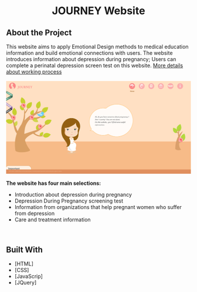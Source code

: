 
<h1 align="center" id="top">JOURNEY Website</h1>

## About the Project
This website aims to apply Emotional Design methods to medical education information and build emotional connections with users. The website introduces information about depression during pregnancy; Users can complete a perinatal depression screen test on this website. 
<a href="https://www.jlcodefun.com/jourey">More details about working process</a>
<br/>
<br/>
![](journey.jpg)

**The website has four main selections:**

<ul>
<li>Introduction about depression during pregnancy</li>
<li>Depression During Pregnancy screening test</li>
<li>Information from organizations that help pregnant women who suffer from depression</li>
<li>Care and treatment information</li>
</ul>

<br/>

## Built With

- [HTML]
- [CSS]
- [JavaScrip]
- [JQuery]
